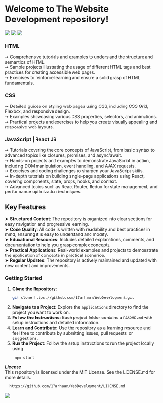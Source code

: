 <h1>
  Welcome to The Website Development repository! 
</h1>
<img src="https://user-images.githubusercontent.com/73097560/115834477-dbab4500-a447-11eb-908a-139a6edaec5c.gif">

<img src="https://media.licdn.com/dms/image/C4E12AQHEGGtJCqfidQ/article-cover_image-shrink_720_1280/0/1598186595521?e=2147483647&v=beta&t=WY3w2I6tHzV_7K0fodlqtIc9o3_yo58NKoaVp-S2H2k">

<img src="https://user-images.githubusercontent.com/73097560/115834477-dbab4500-a447-11eb-908a-139a6edaec5c.gif">

<h3>HTML</h3> 

➙ Comprehensive tutorials and examples to understand the structure and semantics of HTML.
<br/>
➙ Sample projects illustrating the usage of different HTML tags and best practices for creating accessible web pages.
<br/>
➙ Exercises to reinforce learning and ensure a solid grasp of HTML fundamentals.
<br/>
<h3>CSS</h3>

➙  Detailed guides on styling web pages using CSS, including CSS Grid, Flexbox, and responsive design.
<br/>
➙  Examples showcasing various CSS properties, selectors, and animations.
<br/>
➙  Practical projects and exercises to help you create visually appealing and responsive web layouts.
<br/>

<h3> JavaScript | React JS </h3>

➙  Tutorials covering the core concepts of JavaScript, from basic syntax to advanced topics like closures, promises, and async/await.
<br/>
➙  Hands-on projects and examples to demonstrate JavaScript in action, including DOM manipulation, event handling, and AJAX requests.
<br/>
➙  Exercises and coding challenges to sharpen your JavaScript skills.
<br/>
➙  In-depth tutorials on building single-page applications using React, covering components, state, props, hooks, and context.
<br/>
➙  Advanced topics such as React Router, Redux for state management, and performance optimization techniques.
<br/>
<h2>Key Features</h2>

➤  **Structured Content**: The repository is organized into clear sections for easy navigation and progressive learning.
<br/>
➤  **Code Quality**: All code is written with readability and best practices in mind, ensuring it is easy to understand and modify.
<br/>
➤  **Educational Resources**: Includes detailed explanations, comments, and documentation to help you grasp complex concepts.
<br/>
➤  **Practical Applications**: Real-world examples and projects to demonstrate the application of concepts in practical scenarios.
<br/>
➤  **Regular Updates**: The repository is actively maintained and updated with new content and improvements.
<br/>

### Getting Started

1. **Clone the Repository**: 
    ```bash
    git clone https://github.com/17arhaan/WebDevelopment.git
    ```
2. **Navigate to a Project**: Explore the `applications` directory to find the project you want to work on.
3. **Follow the Instructions**: Each project folder contains a `README.md` with setup instructions and detailed information.
4. **Learn and Contribute:** Use the repository as a learning resource and feel free to contribute by submitting issues, pull requests, or suggestions.
5. **Run the Project**: Follow the setup instructions to run the project locally using
   ```bash
    npm start
    ```

***License***
<br/>
This repository is licensed under the MIT License. See the LICENSE.md for more details.
   
  ```bash
    https://github.com/17arhaan/WebDevelopment/LICENSE.md
   ```

<a href="https://github.com/17arhaan" target="_blank"><img src="https://img.shields.io/badge/GitHub-100000?style=for-the-badge&logo=github&logoColor=white" target="_blank"></a>
